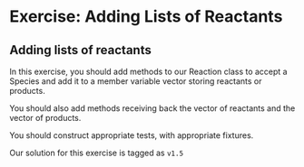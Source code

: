 Exercise: Adding Lists of Reactants
===================================

Adding lists of reactants
-------------------------

In this exercise, you should add methods to our Reaction class to accept a Species and add it to a member variable vector storing reactants or products.

You should also add methods receiving back the vector of reactants and the vector of products.

You should construct appropriate tests, with appropriate fixtures.

Our solution for this exercise is tagged as `v1.5`
